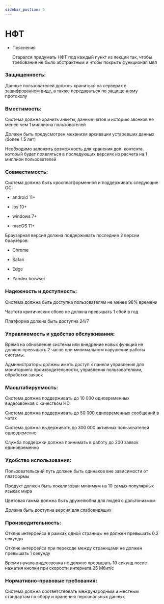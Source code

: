```yaml
---
sidebar_postion: 6
---
```

# НФТ

- Пояснения

    Старался придумать НФТ под каждый пункт из лекции так, чтобы требование не было абстрактным и чтобы покрыть функционал мвп

### Защищенность:

Данные пользователей должны храниться на серверах в зашифрованном виде, а также передаваться по защищенному протоколу

### Вместимость:

Система должна хранить анкеты, данные чатов и историю звонков не менее чем 1 миллиона пользователей

Должен быть предусмотрен механизм архивации устаревших данных (более 1.5 лет)

Необходимо заложить возможность для хранения доп. контента, который будет появляться в последующих версиях из расчета на 1 миллион пользователей

### Совместимость:

Система должна быть кросплатформенной и поддерживать следующие ОС: 

- android 11+

- ios 10+

- windows 7+ 

- macOS 11+

Браузерная версия должна поддерживать последние 2 версии браузеров:

- Chrome

- Safari

- Edge

- Yandex browser

### **Надежность и доступность:**

Система должна быть доступна пользователям не менее 98% времени

Частота критических сбоев не должна превышать 1 сбой в год

Платформа должна быть доступна 24/7 

### **Управляемость и удобство обслуживания:**

Время на обновление системы или внедрение новых функций не должно превышать 2 часов при минимальном нарушении работы системы.

Администраторы должны иметь доступ к панели управления для мониторинга производительности, управления пользователями, обработки заявок

### **Масштабируемость:**

Система должна поддерживать до 10 000 одновременных видеозвонков с качеством HD

Система должна поддерживать до 50 000 одновременных сообщений в чатах

Система должна выдерживать до 300 000 активных пользователей одновременно

Служба поддержки должна принимать в работу до 200 заявок единовременно

### **Удобство использования:**

Пользовательский путь должен быть одинаков вне зависимости от платформы

Продукт должен быть локализован минимум на 10 самых популярных языках мира

Цветовая гамма должна быть дружелюбна для людей с дальтонизмом

Должна быть доступна версия для слабовидящих

### **Производительность:**

Отклик интерфейса в рамках одной страницы не должен превышать 0.2 секунды

Отклик интерфейса при переходе между страницами не должен превышать 1 секунду

Время начала видеозвонка не должно превышать 10 секунд после нажатия кнопки при скорости интернета 25 Мбит/с 

### Нормативно-правовые требования:

Система должна соответствовать международным и местным стандартам по сбору и хранению персональных данных
